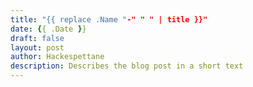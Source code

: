 ```yaml
---
title: "{{ replace .Name "-" " " | title }}"
date: {{ .Date }}
draft: false
layout: post
author: Hackespettane
description: Describes the blog post in a short text
---
```





